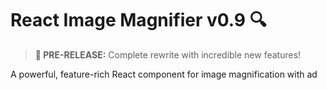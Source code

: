 # React Image Magnifier v0.9 🔍

> **🚀 PRE-RELEASE:** Complete rewrite with incredible new features!

A powerful, feature-rich React component for image magnification with ad
